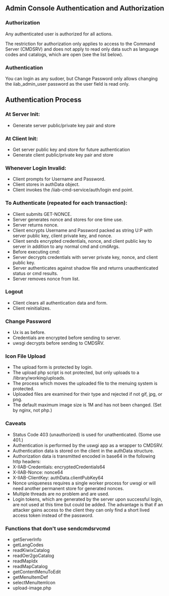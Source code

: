 ## Admin Console Authentication and Authorization

### Authorization

Any authenticated user is authorized for all actions.

The restriction for authorization only applies to access to the Command Server (CMDSRV) and does not apply to read only data such as language codes and catalogs, which are open (see the list below).

### Authentication

You can login as any sudoer, but Change Password only allows changing the iiab_admin_user password as the user field is read only.

## Authentication Process

### At Server Init:
* Generate server public/private key pair and store

### At Client Init:
* Get server public key and store for future authentication
* Generate client public/private key pair and store

###	Whenever Login Invalid:
* Client prompts for Username and Password.
* Client stores in authData object.
* Client invokes the /iiab-cmd-service/auth/login end point.

###	To Authenticate (repeated for each transaction):
* Client submits GET-NONCE.
* Server generates nonce and stores for one time use.
* Server returns nonce.
* Client encrypts Username and Password packed as string U:P with server public key, client private key, and nonce.
* Client sends encrypted credentials, nonce, and client public key to server in addition to any normal cmd and cmdArgs.
* Before executing cmd:
* Server decrypts credentials with server private key, nonce, and client public key.
* Server authenticates against shadow file and returns unauthenticated status or cmd results.
* Server removes nonce from list.

### Logout
* Client clears all authentication data and form.
* Client reinitializes.

### Change Password
* Ux is as before.
* Credentials are encrypted before sending to server.
* uwsgi decrypts before sending to CMDSRV.

### Icon File Upload

* The upload form is protected by login.
* The upload php script is not protected, but only uploads to a /library/working/uploads.
* The process which moves the uploaded file to the menuing system is protected.
* Uploaded files are examined for their type and rejected if not gif, jpg, or png.
* The default maximum image size is 1M and has not been changed. (Set by nginx, not php.)

### Caveats

* Status Code 403 (unauthorized) is used for unathenticated. (Some use 401.)
* Authentication is performed by the uswgi app as a wrapper to CMDSRV.
* Authentication data is stored on the client in the authData structure.
* Authorization data is transmitted encoded in base64 in the following http headers:
* X-IIAB-Credentials: encryptedCredentials64
* X-IIAB-Nonce: nonce64
* X-IIAB-ClientKey: authData.clientPubKey64
* Nonce uniqueness requires a single worker process for uwsgi or will need another permanent store for generated nonces.
* Multiple threads are no problem and are used.
* Login tokens, which are generated by the server upon successful login, are not used at this time but could be added. The advantage is that if an attacker gains access to the client they can only find a short lived access token instead of the password.

### Functions that don't use sendcmdsrvcmd

* getServerInfo
* getLangCodes
* readKiwixCatalog
* readOer2goCatalog
* readMapIdx
* readMapCatalog
* getContentMenuToEdit
* getMenuItemDef
* selectMenuItemIcon
* upload-image.php
